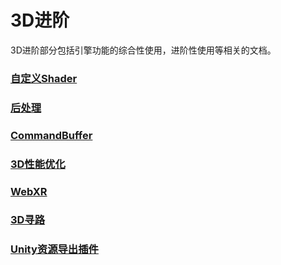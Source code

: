 # 3D进阶

3D进阶部分包括引擎功能的综合性使用，进阶性使用等相关的文档。



###  [自定义Shader](./customShader/readme.md)

###  [后处理](./PostProcessing/readme.md)

###  [CommandBuffer](./CommandBuffer/readme.md)

###  [3D性能优化](./performanceOptimization/readme.md)

### [WebXR](../WebXR/readme.md)

### [3D寻路](../navMesh/readme.md)

### [Unity资源导出插件](./Unity/readme.md)